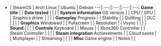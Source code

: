 - | SteamOS | Arch Linux | Ubuntu | Debian
---|:---:|:---:|:---:|:---:
**Game title**  | |
**Date tested** | |
 | |
**System information**
OS version | |
CPU / GPU | |
Graphics driver | |
 | |
**Gameplay**
Progress  | |
Stability | |
Quitting  | |
DLC | |
 | |
**Graphics**
Windowed | |
Fullscreen | |
Resolution | |
Vsync | |
 | |
**Sound** | |
 | |
**Controls**
Keyboard | |
Mouse | |
Xbox360 Controller | |
Steam Controller | |
 | |
**Steam integration**
Achievements | |
Cloud saves | |
Multiplayer | |
Streaming | |
 | |
**Misc**
Game engine  | |
Notes | |

